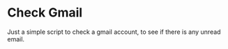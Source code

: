 # Check Gmail

Just a simple script to check a gmail account, to see if there is any unread
email.

